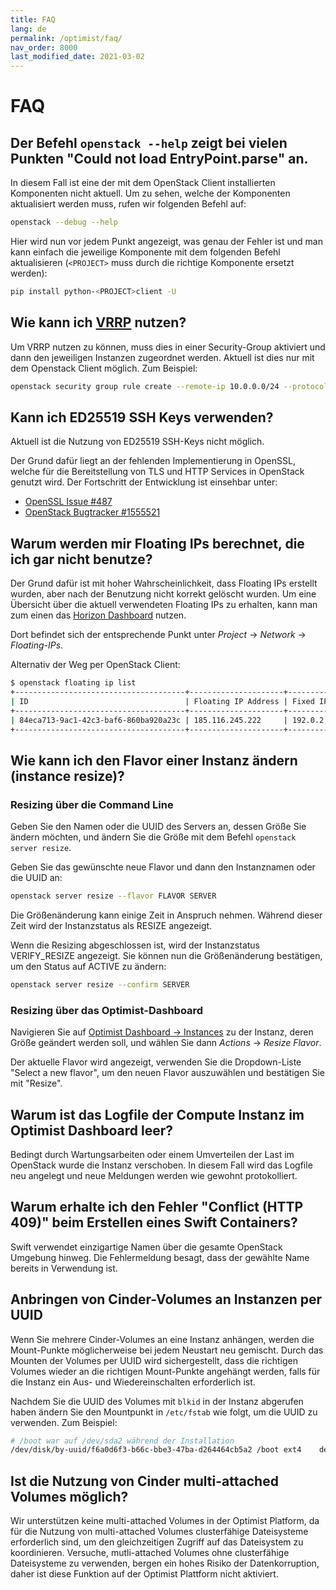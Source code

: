 ```yaml
---
title: FAQ
lang: de
permalink: /optimist/faq/
nav_order: 8000
last_modified_date: 2021-03-02
---
```


# FAQ

## Der Befehl `openstack --help` zeigt bei vielen Punkten "Could not load EntryPoint.parse" an.

In diesem Fall ist eine der mit dem OpenStack Client installierten Komponenten nicht aktuell. Um zu sehen, welche der Komponenten
aktualisiert werden muss, rufen wir folgenden Befehl auf:

```bash
openstack --debug --help
```

Hier wird nun vor jedem Punkt angezeigt, was genau der Fehler ist und man kann einfach die jeweilige Komponente mit dem folgenden Befehl
aktualisieren (`<PROJECT>` muss durch die richtige Komponente ersetzt werden):

```bash
pip install python-<PROJECT>client -U
```

## Wie kann ich [VRRP](https://de.wikipedia.org/wiki/Virtual_Router_Redundancy_Protocol) nutzen?

Um VRRP nutzen zu können, muss dies in einer Security-Group aktiviert und dann den jeweiligen Instanzen zugeordnet werden. Aktuell ist dies
nur mit dem Openstack Client möglich. Zum Beispiel:

```bash
openstack security group rule create --remote-ip 10.0.0.0/24 --protocol vrrp --ethertype IPv4 --ingress  default
```

## Kann ich ED25519 SSH Keys verwenden?

Aktuell ist die Nutzung von ED25519 SSH-Keys nicht möglich.

Der Grund dafür liegt an der fehlenden Implementierung in OpenSSL, welche für die Bereitstellung von TLS und HTTP Services in OpenStack
genutzt wird. Der Fortschritt der Entwicklung ist einsehbar unter:

- [OpenSSL Issue #487](https://github.com/openssl/openssl/issues/487)
- [OpenStack Bugtracker #1555521](https://bugs.launchpad.net/nova/+bug/1555521)

## Warum werden mir Floating IPs berechnet, die ich gar nicht benutze?

Der Grund dafür ist mit hoher Wahrscheinlichkeit, dass Floating IPs erstellt wurden, aber nach der Benutzung nicht korrekt gelöscht wurden.
Um eine Übersicht über die aktuell verwendeten Floating IPs zu erhalten, kann man zum einen das
[Horizon Dashboard](https://dashboard.optimist.innovo.cloud/) nutzen.

Dort befindet sich der entsprechende Punkt unter _Project_ → _Network_ → _Floating-IPs_.

Alternativ der Weg per OpenStack Client:

```bash
$ openstack floating ip list
+--------------------------------------+---------------------+------------------+--------------------------------------+--------------------------------------+----------------------------------+
| ID                                   | Floating IP Address | Fixed IP Address | Port                                 | Floating Network                     | Project                          |
+--------------------------------------+---------------------+------------------+--------------------------------------+--------------------------------------+----------------------------------+
| 84eca713-9ac1-42c3-baf6-860ba920a23c | 185.116.245.222     | 192.0.2.7        | a3097883-21cc-49fa-a060-bccc1678ece7 | 54258498-a513-47da-9369-1a644e4be692 | b15cde70d85749689e6568f973bb002  |
+--------------------------------------+---------------------+------------------+--------------------------------------+--------------------------------------+----------------------------------+
```

## Wie kann ich den Flavor einer Instanz ändern (instance resize)?

### Resizing über die Command Line

Geben Sie den Namen oder die UUID des Servers an, dessen Größe Sie ändern möchten, und ändern Sie die Größe mit dem Befehl
`openstack server resize`.

Geben Sie das gewünschte neue Flavor und dann den Instanznamen oder die UUID an:

```bash
openstack server resize --flavor FLAVOR SERVER
```

Die Größenänderung kann einige Zeit in Anspruch nehmen. Während dieser Zeit wird der Instanzstatus als RESIZE angezeigt.

Wenn die Resizing abgeschlossen ist, wird der Instanzstatus VERIFY_RESIZE angezeigt. Sie können nun die Größenänderung bestätigen, um den
Status auf ACTIVE zu ändern:

```bash
openstack server resize --confirm SERVER
```

### Resizing über das Optimist-Dashboard

Navigieren Sie auf [Optimist Dashboard → Instances](https://dashboard.optimist.innovo.cloud/project/instances/) zu der Instanz, deren Größe
geändert werden soll, und wählen Sie dann _Actions_ → _Resize Flavor_.

Der aktuelle Flavor wird angezeigt, verwenden Sie die Dropdown-Liste "Select a new flavor", um den neuen Flavor auszuwählen und bestätigen
Sie mit "Resize".

## Warum ist das Logfile der Compute Instanz im Optimist Dashboard leer?

Bedingt durch Wartungsarbeiten oder einem Umverteilen der Last im OpenStack wurde die Instanz verschoben. In diesem Fall wird das Logfile
neu angelegt und neue Meldungen werden wie gewohnt protokolliert.

## Warum erhalte ich den Fehler "Conflict (HTTP 409)" beim Erstellen eines Swift Containers?

Swift verwendet einzigartige Namen über die gesamte OpenStack Umgebung hinweg. Die Fehlermeldung besagt, dass der gewählte Name bereits in
Verwendung ist.

## Anbringen von Cinder-Volumes an Instanzen per UUID

Wenn Sie mehrere Cinder-Volumes an eine Instanz anhängen, werden die Mount-Punkte möglicherweise bei jedem Neustart neu gemischt. Durch das
Mounten der Volumes per UUID wird sichergestellt, dass die richtigen Volumes wieder an die richtigen Mount-Punkte angehängt werden, falls
für die Instanz ein Aus- und Wiedereinschalten erforderlich ist.

Nachdem Sie die UUID des Volumes mit `blkid` in der Instanz abgerufen haben ändern Sie den Mountpunkt in `/etc/fstab` wie folgt, um die
UUID zu verwenden. Zum Beispiel:

```bash
# /boot war auf /dev/sda2 während der Installation
/dev/disk/by-uuid/f6a0d6f3-b66c-bbe3-47ba-d264464cb5a2 /boot ext4    defaults        0       2
```

## Ist die Nutzung von Cinder multi-attached Volumes möglich?

Wir unterstützen keine multi-attached Volumes in der Optimist Platform, da für die Nutzung von multi-attached Volumes clusterfähige Dateisysteme erforderlich sind, um den gleichzeitigen Zugriff auf das Dateisystem zu koordinieren.
Versuche, mutli-attached Volumes ohne clusterfähige Dateisysteme zu verwenden, bergen ein hohes Risiko der Datenkorruption, daher ist diese Funktion auf der Optimist Plattform nicht aktiviert.
